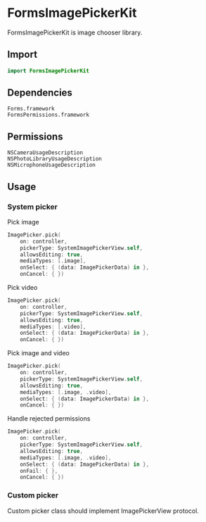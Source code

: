 # FormsImagePickerKit

FormsImagePickerKit is image chooser library.

## Import

```swift
import FormsImagePickerKit
```

## Dependencies

```
Forms.framework
FormsPermissions.framework
```

## Permissions

```
NSCameraUsageDescription
NSPhotoLibraryUsageDescription
NSMicrophoneUsageDescription
```

## Usage

### System picker

Pick image 

```swift
ImagePicker.pick(
    on: controller,
    pickerType: SystemImagePickerView.self,
    allowsEditing: true,
    mediaTypes: [.image],
    onSelect: { (data: ImagePickerData) in }, 
    onCancel: { })
```

Pick video 

```swift
ImagePicker.pick(
    on: controller,
    pickerType: SystemImagePickerView.self,
    allowsEditing: true,
    mediaTypes: [.video],
    onSelect: { (data: ImagePickerData) in }, 
    onCancel: { })
```

Pick image and video 

```swift
ImagePicker.pick(
    on: controller,
    pickerType: SystemImagePickerView.self,
    allowsEditing: true,
    mediaTypes: [.image, .video],
    onSelect: { (data: ImagePickerData) in }, 
    onCancel: { })
```

Handle rejected permissions

```swift
ImagePicker.pick(
    on: controller,
    pickerType: SystemImagePickerView.self,
    allowsEditing: true,
    mediaTypes: [.image, .video],
    onSelect: { (data: ImagePickerData) in }, 
    onFail: { },
    onCancel: { })
```

### Custom picker

Custom picker class should implement ImagePickerView protocol.
